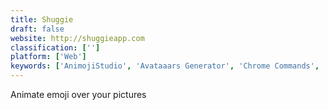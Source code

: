 ```yaml
---
title: Shuggie
draft: false 
website: http://shuggieapp.com
classification: ['']
platform: ['Web']
keywords: ['AnimojiStudio', 'Avataaars Generator', 'Chrome Commands', 'Chudo Messenger', 'Emojer', 'Emoji Best', 'Emoji Builder', 'Emojidex', 'Emojify', 'LinkedIn Marketing Solutions', 'Lumyer', 'MyIdol', 'Plotaverse', 'Slack Message Buttons', 'Slackmoji', 'True Emoji', 'Vurb', 'WhatsApp', 'mai Social Avatars']
---
```

Animate emoji over your pictures